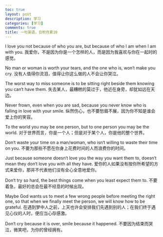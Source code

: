 ```yaml
---
toc: true
layout: post
description: 学习
categories: [学习]
comments: true
title: 一句英语，日积月累10
---
```


I love you not because of who you are, but because of who I am when I am with you.
我爱你，不是因为你是一个怎样的人，而是因为我喜欢与你在一起时的感觉。

No man or woman is worth your tears, and the one who is, won‘t make you cry.
没有人值得你流泪，值得让你这么做的人不会让你哭泣。

The worst way to miss someone is to be sitting right beside them knowing you can‘t have them.
失去某人，最糟糕的莫过于，他近在身旁，却犹如远在天边。

Never frown, even when you are sad, because you never know who is falling in love with your smile.
纵然伤心，也不要愁眉不展，因为你不知是谁会爱上你的笑容。

To the world you may be one person, but to one person you may be the world.
对于世界而言，你是一个人；但是对于某个人，你是他的整个世界。

Don‘t waste your time on a man/woman, who isn‘t willing to waste their time on you.
不要为那些不愿在你身上花费时间的人而浪费你的时间。

Just because someone doesn‘t love you the way you want them to, doesn‘t mean they don‘t love you with all they have.
爱你的人如果没有按你所希望的方式来爱你，那并不代表他们没有全心全意地爱你。

Don‘t try so hard, the best things come when you least expect them to.
不要着急，最好的总会在最不经意的时候出现。

Maybe God wants us to meet a few wrong people before meeting the right one, so that when we finally meet the person, we will know how to be grateful.
在遇到梦中人之前，上天也许会安排我们先遇到别的人；在我们终于遇见心仪的人时，便应当心存感激。

Don‘t cry because it is over, smile because it happened.
不要因为结束而哭泣，微笑吧，为你的曾经拥有。